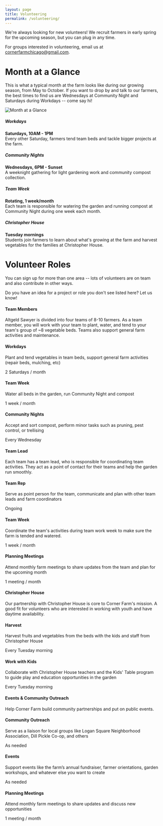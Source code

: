 ```yaml
---
layout: page
title: Volunteering
permalink: /volunteering/
---
```


We're always looking for new volunteers! We recruit farmers in early spring for the upcoming season, but you can plug in any time. 
<!--Old form from 2017. Replace with new form?
Fill out our sign up form and let us know what you're interested in, and someone from our team will be in touch.<br>
<a href="https://docs.google.com/forms/d/e/1FAIpQLScEcfSth4Z-ItikdXXfxEAqy89jpB2A8qrSHoXGnBhNfuIWAA/viewform" target="_blank" role="button" class="btn btn-primary btn-lg">Volunteer Sign Up</a>
-->

For groups interested in volunteering, email us at <a href="mailto:cornerfarmchicago@gmail.com">cornerfarmchicago@gmail.com</a>.

# Month at a Glance

This is what a typical month at the farm looks like during our growing season, from May to October. If you want to drop by and talk to our farmers, the best times to find us are Wednesdays at Community Night and Saturdays during Workdays -- come say hi!

<div class="bg-gray">
	<div class="container">
		<div class="row">
			<img src="{{ site.url }}/assets/images/month-glance.png" alt="Month at a Glance" id="monthCal"/>
		</div>
		<div class="row">
			<div class="activity col-md-6" id="workdays">
				<span class="icon"></span>
				<h5>Workdays</h5>
				<p><strong>Saturdays, 10AM - 1PM</strong><br>
          Every other Saturday, farmers tend team beds and tackle bigger projects at the farm.
        </p>
			</div>
			<div class="activity col-md-6" id="communityNights">
				<span class="icon"></span>
				<h5>Community Nights</h5>
        <p><strong>Wednesdays, 6PM - Sunset</strong><br>
				  A weeknight gathering for light gardening work and community compost collection. </p>
          </div>
		</div>
		<div class="row">
			<div class="activity col-md-6" id="teamWeek">
				<span class="icon"></span>
				<h5>Team Week</h5>
        <p><strong>Rotating, 1 week/month</strong><br>
          Each team is responsible for watering the garden and running compost at Community Night during one week each month. </p>
			</div>
			<div class="activity col-md-6" id="christopherHouse">
				<span class="icon"></span>
				<h5>Christopher House</h5>
				<p><strong>Tuesday mornings</strong><br>
          Students join farmers to learn about what's growing at the farm and harvest vegetables for the families at Christopher House.
           </p>
			</div>
		</div>
	</div>
</div>


# Volunteer Roles
You can sign up for more than one area -- lots of volunteers are on team and also contribute in other ways.

Do you have an idea for a project or role you don't see listed here? Let us know!

#### Team Members

Altgeld Sawyer is divided into four teams of 8-10 farmers. As a team member, you will work with your team to plant, water, and tend to your team's group of ~8 vegetable beds. Teams also support general farm activities and maintenance.

<div class="card-deck">
  <div class="card">
    <!-- Image is needed.  <img class="card-img-top" src="..." alt="Card Skill Logo">-->
    <h4 class="card-header">Workdays</h4>
    <div class="card-block">
      <!-- <h4 class="card-title">Card title</h4> -->
      <p class="card-text">Plant and tend vegetables in team beds, support general farm activities (repair beds, mulching, etc)</p>
      <!-- <p class="card-text"><small class="text-muted">Last updated 3 mins ago</small></p> -->
  	</div>
    <div class="card-footer">
    	2 Saturdays / month
    </div>
  </div>

  <div class="card">
    <!-- Image is needed. <img class="card-img-top" src="..." alt="Card Skill Logo"> -->
    <h4 class="card-header">Team Week</h4>
    <div class="card-block">
      <!-- <h4 class="card-title">Card title</h4> -->
      <p class="card-text">Water all beds in the garden, run Community Night and compost</p>
      <!-- <p class="card-text"><small class="text-muted">Last updated 3 mins ago</small></p> -->
  	</div>
    <div class="card-footer">
    	1 week / month
    </div>
  </div>

  <div class="card">
    <!-- Image is needed. <img class="card-img-top" src="..." alt="Card Skill Logo"> -->
    <h4 class="card-header">Community Nights</h4>
    <div class="card-block">
      <!-- <h4 class="card-title">Card title</h4> -->
      <p class="card-text">Accept and sort compost, perform minor tasks such as pruning, pest control, or trellising</p>
      <!-- <p class="card-text"><small class="text-muted">Last updated 3 mins ago</small></p> -->
  	</div>
    <div class="card-footer">
    	Every Wednesday
    </div>
  </div>
</div>

#### Team Lead

Each team has a team lead, who is responsible for coordinating team activities. They act as a point of contact for their teams and help the garden run smoothly.

<div class="card-deck">
  <div class="card">
    <!-- Image is needed. <img class="card-img-top" src="..." alt="Card Skill Logo"> -->
    <h4 class="card-header">Team Rep</h4>
    <div class="card-block">
      <!-- <h4 class="card-title">Card title</h4> -->
      <p class="card-text">Serve as point person for the team, communicate and plan with other team leads and farm coordinators </p>
      <!-- <p class="card-text"><small class="text-muted">Last updated 3 mins ago</small></p> -->
  	</div>
    <div class="card-footer">
    	Ongoing
    </div>
  </div>

  <div class="card">
    <!-- Image is needed. <img class="card-img-top" src="..." alt="Card Skill Logo"> -->
    <h4 class="card-header">Team Week</h4>
    <div class="card-block">
      <!-- <h4 class="card-title">Card title</h4> -->
      <p class="card-text">Coordinate the team's activities during team work week to make sure the farm is tended and watered.</p>
      <!-- <p class="card-text"><small class="text-muted">Last updated 3 mins ago</small></p> -->
  	</div>
    <div class="card-footer">
    	1 week / month
    </div>
  </div>

  <div class="card">
    <!-- Image is needed. <img class="card-img-top" src="..." alt="Card Skill Logo"> -->
    <h4 class="card-header">Planning Meetings</h4>
    <div class="card-block">
      <!-- <h4 class="card-title">Card title</h4> -->
      <p class="card-text">Attend monthly farm meetings to share updates from the team and plan for the upcoming month</p>
      <!-- <p class="card-text"><small class="text-muted">Last updated 3 mins ago</small></p> -->
  	</div>
    <div class="card-footer">
    	1 meeting / month
    </div>
  </div>
</div>

#### Christopher House

Our partnership with Christopher House is core to Corner Farm's mission. A good fit for volunteers who are interested in working with youth and have daytime availability.

<div class="card-deck">
  <div class="card">
    <!-- Image is needed. <img class="card-img-top" src="..." alt="Card Skill Logo"> -->
    <h4 class="card-header">Harvest</h4>
    <div class="card-block">
      <!-- <h4 class="card-title">Card title</h4> -->
      <p class="card-text">Harvest fruits and vegetables from the beds with the kids and staff from Christopher House</p>
      <!-- <p class="card-text"><small class="text-muted">Last updated 3 mins ago</small></p> -->
  	</div>
  	<div class="card-footer">Every Tuesday morning</div>
  </div>

  <div class="card">
    <!-- Image is needed. <img class="card-img-top" src="..." alt="Card Skill Logo"> -->
    <h4 class="card-header">Work with Kids</h4>
    <div class="card-block">
      <!-- <h4 class="card-title">Card title</h4> -->
      <p class="card-text">Collaborate with Christopher House teachers and the Kids' Table program to guide play and education opportunities in the garden</p>
      <!-- <p class="card-text"><small class="text-muted">Last updated 3 mins ago</small></p> -->
  	</div>
  	<div class="card-footer">Every Tuesday morning</div>
  </div>

</div>

#### Events & Community Outreach

Help Corner Farm build community partnerships and put on public events.
<div class="card-deck">
  <div class="card">
    <!-- Image is needed. <img class="card-img-top" src="..." alt="Card Skill Logo"> -->
    <h4 class="card-header">Community Outreach</h4>
    <div class="card-block">
      <!-- <h4 class="card-title">Card title</h4> -->
      <p class="card-text">Serve as a liaison for local groups like Logan Square Neighborhood Association, Dill Pickle Co-op, and others
</p>
      <!-- <p class="card-text"><small class="text-muted">Last updated 3 mins ago</small></p> -->
  	</div>
    <div class="card-footer">
    	As needed
    </div>
  </div>

  <div class="card">
    <!-- Image is needed. <img class="card-img-top" src="..." alt="Card Skill Logo"> -->
    <h4 class="card-header">Events</h4>
    <div class="card-block">
      <!-- <h4 class="card-title">Card title</h4> -->
      <p class="card-text">Support events like the farm’s annual fundraiser, farmer orientations, garden workshops, and whatever else you want to create</p>
      <!-- <p class="card-text"><small class="text-muted">Last updated 3 mins ago</small></p> -->
  	</div>
    <div class="card-footer">
    	As needed
    </div>
  </div>

  <div class="card">
    <!-- Image is needed. <img class="card-img-top" src="..." alt="Card Skill Logo"> -->
    <h4 class="card-header">Planning Meetings</h4>
    <div class="card-block">
      <!-- <h4 class="card-title">Card title</h4> -->
      <p class="card-text">Attend monthly farm meetings to share updates and discuss new opportunities
</p>
      <!-- <p class="card-text"><small class="text-muted">Last updated 3 mins ago</small></p> -->
  	</div>
    <div class="card-footer">
    	1 meeting / month
    </div>
  </div>
</div>
